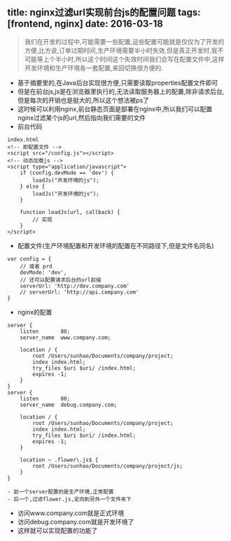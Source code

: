 title: nginx过滤url实现前台js的配置问题
tags: [frontend, nginx]
date: 2016-03-18
---

> 我们在开发的过程中,可能需要一些配置,这些配置可能就是仅仅为了开发的方便,比方说,订单过期时间,生产环境需要半小时失效,但是真正开发时,我不可能等上个半小时,所以这个时间这个失效时间我们会写在配置文件中,这样开发环境和生产环境各一套配置,来回切换很方便的.

<!-- more -->

- 基于摘要里的,在Java后台实现很方便,只需要读取properties配置文件即可
- 但是在前台js,js是在浏览器里执行的,无法读取服务器上的配置,除非请求后台,但是每次的开销也是挺大的,所以这个想法被ps了
- 这时候可以利用nginx,前台静态页面是部署在nginx中,所以我们可以配置nginx过滤某个js的url,然后指向我们需要的文件
- 前台代码
```
index.html
<!-- 即配置文件 -->
<script src="/config.js"></script>
<!-- 动态加载js -->
<script type="application/javascript">
    if (config.devMode == 'dev') {
        loadJs("开发环境的js");
    } else {
        loadJs("开发环境的js");
    }

    function loadJs(url, callback) {
        // 实现
    }
</script>
```
- 配置文件(生产环境配置和开发环境的配置在不同路径下,但是文件名同名)
```
var config = {
    // 或者 prd
    devMode: 'dev',
    // 还可以配置请求后台的url前缀
    serverUrl: 'http://dev.company.com'
    // serverUrl: 'http://api.company.com'
}
```
- nginx的配置
```
server {
    listen       80;
    server_name  www.company.com;

    location / {
        root /Users/sunhao/Documents/company/project;
        index index.html;
        try_files $uri $uri/ /index.html;
        expires -1;
    }
}
server {
    listen       80;
    server_name  debug.company.com;

    location / {
        root /Users/sunhao/Documents/company/project;
        index index.html;
        try_files $uri $uri/ /index.html;
        expires -1;
    }

    location ~ .flower\.js$ {
        root /Users/sunhao/Documents/company/project/js;
    }
}
```
    - 前一个server配置的是生产环境,正常配置
    - 后一个,过滤flower.js,定向到另外一个文件夹下
- 访问www.company.com就是正式环境
- 访问debug.company.com就是开发环境了
- 这样就可以实现配置的功能了